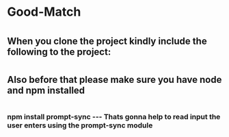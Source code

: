 # <h1> Good-Match </h1>
# <h2> When you clone the project kindly include the following to the project: </h2>
# <h2> Also before that please make sure you have node and npm installed </h2>
# <h3> npm install prompt-sync --- Thats gonna help to read input the user enters using the prompt-sync module </h3>
# <h3> </h3>
